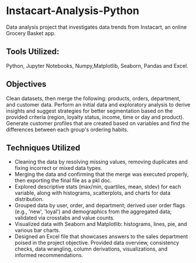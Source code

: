 # Instacart-Analysis-Python
Data analysis project that investigates data trends from Instacart, an online Grocery Basket app. 

## Tools Utilized: 
Python, Jupyter Notebooks, Numpy,Matplotlib, Seaborn, Pandas and Excel.

## Objectives
Clean datasets, then merge the following: products, orders, department, and customer data. 
Perform an initial data and exploratory analysis to derive insights and suggest strategies for better segmentation based on the provided criteria (region, loyalty status, income, time or day and product).
Generate customer profiles that are created based on variables and find the differences between each group's ordering habits.

## Techniques Utilized
- Cleaning the data by resolving missing values, removing duplicates and fixing incorrect or mixed data types.
- Merging the data and confirming that the merge was executed properly, then exporting the final file as a pkl doc.
- Explored descriptive stats (max/min, quartiles, mean, stdev) for each variable, along with histograms, scatterplots, and charts for data distribution.
- Grouped data by user, order, and department; derived user order flags (e.g., 'new', 'loyal') and demographics from the aggregated data; validated via crosstabs and value counts.
- Visualized data with Seaborn and Matplotlib: histograms, lines, pie, and various bar charts.
- Designed an Excel file that showcases answers to the sales department poised in the project objective. Provided data overview, consistency checks, data wrangling, column derivations, visualizations, and informed recommendations.
